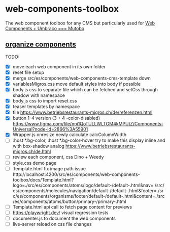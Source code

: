 # web-components-toolbox
The web component toolbox for any CMS but particularly used for [Web Components + Umbraco === Mutobo](http://mutobo.ch/)

## [organize components](https://wiki.migros.net/display/OCC/Web+Components+CMS+Template)

TODO:
- [x] move each web component in its own folder
- [x] reset file setup
- [x] merge src/es/components/web-components-cms-template down
- [x] variablesMigros.css move default styles into body if possible
- [x] body.js css to separate file which can be fetched and setCss through shadow with namespace
- [x] body.js css to import reset.css
- [x] teaser templates by namespace
- [x] tile https://www.betriebsrestaurants-migros.ch/de/referenzen.html
- [x] button 1-4 version (3 + 4 -color-disabled) https://www.figma.com/file/npi1QoTULLWLTGM4kMPUtZ/Components-Universal?node-id=2866%3A55901
- [x] Wrapper.js onresize newly calculate calcColumnWidth
- [ ] :host *.bg-color, :host *.bg-color-hover try to make this display inline and with box-shadow analog https://www.betriebsrestaurants-migros.ch/de.html
- [ ] review each component, css Dino + Weedy
- [ ] style.css demo page
- [ ] Template.html fix image path issue http://localhost:4200/src/es/components/web-components-toolbox/docs/Template.html?logo=./src/es/components/atoms/logo/default-/default-.html&nav=./src/es/components/molecules/navigation/default-/default-.html&footer=./src/es/components/organisms/footer/default-/default-.html&content=./src/es/components/atoms/button/primary-/primary-.html
- [ ] Template.html api call to fetch page content for previews
- [ ] https://playwright.dev/ visual regression tests
- [ ] documenter.js to document the web components
- [ ] live-server reload on css file changes